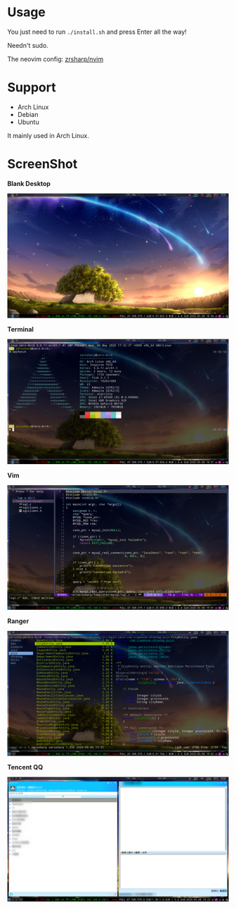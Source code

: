 # Usage

You just need to run `./install.sh` and press Enter all the way! 

Needn't sudo.

The neovim config: [zrsharp/nvim](https://github.com/zrsharp/nvim)

# Support

- Arch Linux
- Debian
- Ubuntu

It mainly used in Arch Linux.

# ScreenShot

**Blank Desktop**

![image](https://raw.githubusercontent.com/zrsharp/linux-config/master/img/desktop.png)

**Terminal**

![image](https://raw.githubusercontent.com/zrsharp/linux-config/master/img/terminal.png)

**Vim**

![image](https://raw.githubusercontent.com/zrsharp/linux-config/master/img/vim.png)

**Ranger**

![image](https://raw.githubusercontent.com/zrsharp/linux-config/master/img/ranger.png)

**Tencent QQ**

![image](https://raw.githubusercontent.com/zrsharp/linux-config/master/img/qq-linux.png)

